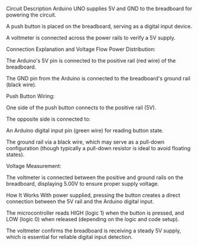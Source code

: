 Circuit Description
Arduino UNO supplies 5V and GND to the breadboard for powering the circuit.

A push button is placed on the breadboard, serving as a digital input device.

A voltmeter is connected across the power rails to verify a 5V supply.

Connection Explanation and Voltage Flow
Power Distribution:

The Arduino's 5V pin is connected to the positive rail (red wire) of the breadboard.

The GND pin from the Arduino is connected to the breadboard's ground rail (black wire).

Push Button Wiring:

One side of the push button connects to the positive rail (5V).

The opposite side is connected to:

An Arduino digital input pin (green wire) for reading button state.

The ground rail via a black wire, which may serve as a pull-down configuration (though typically a pull-down resistor is ideal to avoid floating states).

Voltage Measurement:

The voltmeter is connected between the positive and ground rails on the breadboard, displaying 5.00V to ensure proper supply voltage.

How It Works
With power supplied, pressing the button creates a direct connection between the 5V rail and the Arduino digital input.

The microcontroller reads HIGH (logic 1) when the button is pressed, and LOW (logic 0) when released (depending on the logic and code setup).

The voltmeter confirms the breadboard is receiving a steady 5V supply, which is essential for reliable digital input detection.
